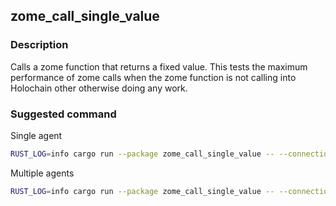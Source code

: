 ## zome_call_single_value

### Description

Calls a zome function that returns a fixed value. This tests the maximum performance of zome calls when the zome
function is not calling into Holochain other otherwise doing any work.

### Suggested command

Single agent

```bash
RUST_LOG=info cargo run --package zome_call_single_value -- --connection-string ws://localhost:8888 --duration 300
```

Multiple agents

```bash
RUST_LOG=info cargo run --package zome_call_single_value -- --connection-string ws://localhost:8888 --agents 10 --duration 300
```

